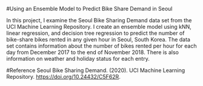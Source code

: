 #Using an Ensemble Model to Predict Bike Share Demand in Seoul

In this project, I examine the Seoul Bike Sharing Demand data set from the UCI Machine Learning Repository. I create an ensemble model using kNN, linear regression, and decision tree regression to predict the number of bike-share bikes rented in any given hour in Seoul, South Korea. The data set contains information about the number of bikes rented per hour for each day from December 2017 to the end of November 2018. There is also information on weather and holiday status for each entry.

#Reference
Seoul Bike Sharing Demand. (2020). UCI Machine Learning Repository. https://doi.org/10.24432/C5F62R.
